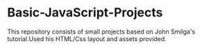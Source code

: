 # Basic-JavaScript-Projects
This repository consists of small projects based on John Smilga's tutorial.Used his HTML/Css layout and assets provided.

